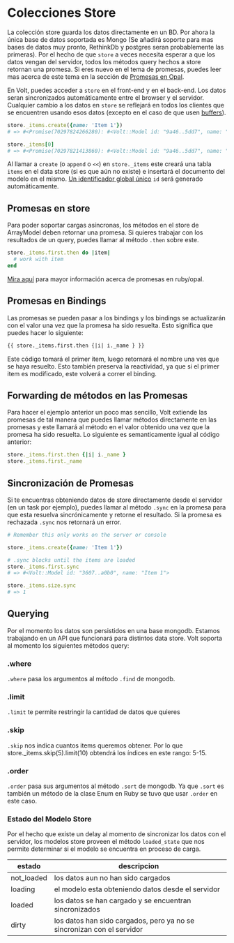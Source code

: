 # Colecciones Store

La colección store guarda los datos directamente en un BD. Por ahora la única base de datos soportada es Mongo (Se añadirá soporte para mas bases de datos muy pronto, RethinkDb y postgres seran probablemente las primeras). Por el hecho de que ```store``` a veces necesita esperar a que los datos vengan del servidor, todos los métodos query hechos a store retornan una promesa. Si eres nuevo en el tema de promesas, puedes leer mas acerca de este tema en la sección de [Promesas en Opal](http://opalrb.org/docs/promises/).

En Volt, puedes acceder a ```store``` en el front-end y en el back-end.  Los datos seran sincronizados automáticamente entre el browser y el servidor. Cualquier cambio a los datos en ```store``` se reflejará en todos los clientes que se encuentren usando esos datos (excepto en el caso de que usen [buffers](#buffers)).

```ruby
store._items.create({name: 'Item 1'})
# => #<Promise(70297824266280): #<Volt::Model id: "9a46..5dd7", name: "Item 1">>

store._items[0]
# => #<Promise(70297821413860): #<Volt::Model id: "9a46..5dd7", name: "Item 1">>
```

Al llamar a ```create``` (o ```append``` o ```<<```) en ```store._items``` este creará una tabla ```items``` en el data store (si es que aún no existe) e insertará el documento del modelo en el mismo. [Un identificador global único](http://en.wikipedia.org/wiki/Globally_unique_identifier) ```id``` será generado automáticamente.

## Promesas en store

Para poder soportar cargas asíncronas, los métodos en el store de ArrayModel deben retornar una promesa. Si quieres trabajar con los resultados de un query, puedes llamar al método ```.then``` sobre este.

```ruby
store._items.first.then do |item|
  # work with item
end
```

[Mira aquí](http://opalrb.org/blog/2014/05/07/promises-in-opal/) para mayor información acerca de promesas en ruby/opal.

## Promesas en Bindings

Las promesas se pueden pasar a los bindings y los bindings se actualizarán con el valor una vez que la promesa ha sido resuelta. Esto significa que puedes hacer lo siguiente:

```html
{{ store._items.first.then {|i| i._name } }}
```

Este código tomará el primer item, luego retornará el nombre una ves que se haya resuelto. Esto también preserva la reactividad, ya que si el primer item es modificado, este volverá a correr el binding.

## Forwarding de métodos en las Promesas

Para hacer el ejemplo anterior un poco mas sencillo, Volt extiende las promesas de tal manera que puedes llamar métodos directamente en las promesas y este llamará al método en el valor obtenido una vez que la promesa ha sido resuelta. Lo siguiente es semanticamente igual al código anterior:

```ruby
store._items.first.then {|i| i._name }
store._items.first._name
```

## Sincronización de Promesas

Si te encuentras obteniendo datos de store directamente desde el servidor (en un task por ejemplo), puedes llamar al método ```.sync``` en la promesa para que esta resuelva sincrónicamente y retorne el resultado. Si la promesa es rechazada ```.sync``` nos retornará un error.

```ruby
# Remember this only works on the server or console

store._items.create({name: 'Item 1'})

# .sync blocks until the items are loaded
store._items.first.sync
# => #<Volt::Model id: "3607..a0b0", name: "Item 1">

store._items.size.sync
# => 1
```

## Querying

Por el momento los datos son persistidos en una base mongodb. Estamos trabajando en un API que funcionará para distintos data store. Volt soporta al momento los siguientes métodos query:

### .where

```.where``` pasa los argumentos al método ```.find``` de mongodb.

### .limit

```.limit``` te permite restringir la cantidad de datos que quieres

### .skip

```.skip``` nos indica cuantos items queremos obtener. Por lo que store._items.skip(5).limit(10) obtendrá los índices en este rango: 5-15.

### .order

```.order``` pasa sus argumentos al método ```.sort``` de mongodb.  Ya que ```.sort``` es también un método de la clase Enum en Ruby se tuvo que usar ```.order``` en este caso.

### Estado del Modelo Store

Por el hecho que existe un delay al momento de sincronizar los datos con el servidor, los modelos store proveen el método ```loaded_state``` que nos permite determinar si el modelo se encuentra en proceso de carga.

| estado      | descripcion                                                  |
|-------------|--------------------------------------------------------------|
| not_loaded  | los datos aun no han sido cargados                                           |
| loading     | el modelo esta obteniendo datos desde el servidor                       |
| loaded      | los datos se han cargado y se encuentran sincronizados |
| dirty       | los datos han sido cargados, pero ya no se sincronizan con el servidor |

